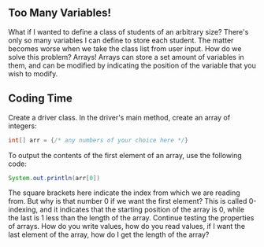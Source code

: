 ## Too Many Variables!
What if I wanted to define a class of students of an arbitrary size? There's only so many variables I can define to store each student. The matter becomes worse when we take the class list from user input. 
How do we solve this problem? Arrays! Arrays can store a set amount of variables in them, and can be modified by indicating the position of the variable that you wish to modify.

## Coding Time
Create a driver class. In the driver's main method, create an array of integers:

```java
int[] arr = {/* any numbers of your choice here */}
```

To output the contents of the first element of an array, use the following code:

```java
System.out.println(arr[0])
```

The square brackets here indicate the index from which we are reading from. But why is that number 0 if we want the first element? This is called 0-indexing, and it indicates that the starting position of the array is 0, while the last is 1 less than the length of the array.
Continue testing the properties of arrays. How do you write values, how do you read values, if I want the last element of the array, how do I get the length of the array?
